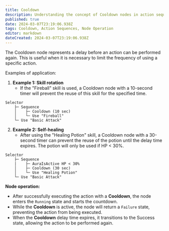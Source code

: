 ```yaml
---
title: Cooldown
description: Understanding the concept of Cooldown nodes in action sequences.
published: true
date: 2024-03-07T23:19:06.938Z
tags: Cooldown, Action Sequences, Node Operation
editor: markdown
dateCreated: 2024-03-07T23:19:06.938Z
---
```

The Cooldown node represents a delay before an action can be performed again. This is useful when it is necessary to limit the frequency of using a specific action.

Examples of application:

1. **Example 1: Skill rotation**
   - If the "Fireball" skill is used, a Cooldown node with a 10-second timer will prevent the reuse of this skill for the specified time.

```plaintext
Selector
    ├─ Sequence
    │    ├─ Cooldown (10 sec)
    │    └─ Use "Fireball"
    └─ Use "Basic Attack"
```

2. **Example 2: Self-healing**
   - After using the "Healing Potion" skill, a Cooldown node with a 30-second timer can prevent the reuse of the potion until the delay time expires. The potion will only be used if HP < 30%.

```plaintext
Selector
    ├─ Sequence
    |    ├─ AuraIsActive HP < 30% 
    │    ├─ Cooldown (30 sec)
    │    └─ Use "Healing Potion"
    └─ Use "Basic Attack"
```

**Node operation:**
- After successfully executing the action with a **Cooldown**, the node enters the `Running` state and starts the countdown.
- While the **Cooldown** is active, the node will return a `Failure` state, preventing the action from being executed.
- When the **Cooldown** delay time expires, it transitions to the Success state, allowing the action to be performed again.